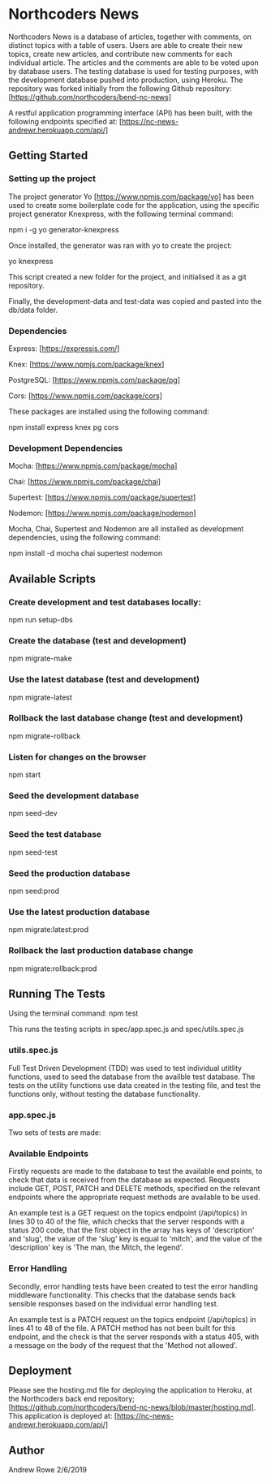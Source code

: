 # Northcoders News

Northcoders News is a database of articles, together with comments, on distinct topics with a table of users. Users are able to create their new topics, create new articles, and contribute new comments for each individual article.  The articles and the comments are able to be voted upon by database users.  The testing database is used for testing purposes, with the development database pushed into production, using Heroku.  The repository was forked initially from the following Github repository: [https://github.com/northcoders/bend-nc-news]

A restful application programming interface (API) has been built, with the following endpoints specified at: [https://nc-news-andrewr.herokuapp.com/api/]

## Getting Started

### Setting up the project

The project generator Yo [https://www.npmjs.com/package/yo] has been used to create some boilerplate code for the application, using the specific project generator Knexpress, with the following terminal command:

npm i -g yo generator-knexpress

Once installed, the generator was ran with yo to create the project:

yo knexpress

This script created a new folder for the project, and initialised it as a git repository.

Finally, the development-data and test-data was copied and pasted into the db/data folder.

### Dependencies

Express: [https://expressjs.com/]

Knex: [https://www.npmjs.com/package/knex]

PostgreSQL: [https://www.npmjs.com/package/pg]

Cors: [https://www.npmjs.com/package/cors]

These packages are installed using the following command:

npm install express knex pg cors

### Development Dependencies

Mocha: [https://www.npmjs.com/package/mocha]

Chai: [https://www.npmjs.com/package/chai]

Supertest: [https://www.npmjs.com/package/supertest]

Nodemon: [https://www.npmjs.com/package/nodemon]

Mocha, Chai, Supertest and Nodemon are all installed as development dependencies, using the following command:

npm install -d mocha chai supertest nodemon

## Available Scripts

### Create development and test databases locally:

npm run setup-dbs

### Create the database (test and development)
npm migrate-make

### Use the latest database (test and development)
npm migrate-latest

### Rollback the last database change (test and development)
npm migrate-rollback

### Listen for changes on the browser
npm start

### Seed the development database
npm seed-dev

### Seed the test database
npm seed-test

### Seed the production database
npm seed:prod

### Use the latest production database
npm migrate:latest:prod

### Rollback the last production database change
npm migrate:rollback:prod

## Running The Tests

Using the terminal command:
npm test

This runs the testing scripts in spec/app.spec.js and spec/utils.spec.js

### utils.spec.js

Full Test Driven Development (TDD) was used to test individual utitlity functions, used to seed the database from the availble test database.  The tests on the utility functions use data created in the testing file, and test the functions only, without testing the database functionality.

### app.spec.js

Two sets of tests are made:

### Available Endpoints

Firstly requests are made to the database to test the available end points, to check that data is received from the database as expected.  Requests include GET, POST, PATCH and DELETE methods, specified on the relevant endpoints where the appropriate request methods are available to be used.

An example test is a GET request on the topics endpoint (/api/topics) in lines 30 to 40 of the file, which checks that the server responds with a status 200 code, that the first object in the array has keys of 'description' and 'slug', the value of the 'slug' key is equal to 'mitch', and the value of the 'description' key is 'The man, the Mitch, the legend'.

### Error Handling

Secondly, error handling tests have been created to test the error handling middleware functionality.  This checks that the database sends back sensible responses based on the individual error handling test.

An example test is a PATCH request on the topics endpoint (/api/topics) in lines 41 to 48 of the file.  A PATCH method has not been built for this endpoint, and the check is that the server responds with a status 405, with a message on the body of the request that the 'Method not allowed'.

## Deployment

Please see the hosting.md file for deploying the application to Heroku, at the Northcoders back end repository; [https://github.com/northcoders/bend-nc-news/blob/master/hosting.md].  This application is deployed at: [https://nc-news-andrewr.herokuapp.com/api/]

## Author

Andrew Rowe 2/6/2019
